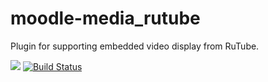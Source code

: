 # moodle-media_rutube

Plugin for supporting embedded video display from RuTube.

[![](https://img.shields.io/github/v/release/Snickser/moodle-media_rutube.svg)](https://github.com/Snickser/moodle-media_rutube/releases)
[![Build Status](https://github.com/Snickser/moodle-media_rutube/actions/workflows/moodle-ci.yml/badge.svg)](https://github.com/Snickser/moodle-media_rutube/actions/workflows/moodle-ci.yml)
